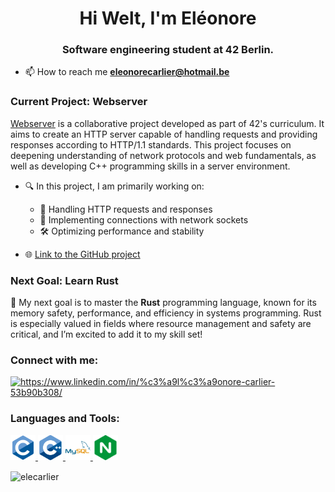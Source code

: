 <h1 align="center">Hi Welt, I'm Eléonore</h1>
<h3 align="center">Software engineering student at 42 Berlin.</h3>

- 📫 How to reach me **eleonorecarlier@hotmail.be**

<h3 align="left">Current Project: Webserver</h3>
<p>
  <a href="https://github.com/42OK42/webserv" target="_blank">Webserver</a> is a collaborative project developed as part of 42's curriculum. It aims to create an HTTP server capable of handling requests and providing responses according to HTTP/1.1 standards.
  This project focuses on deepening understanding of network protocols and web fundamentals, as well as developing C++ programming skills in a server environment.
</p>

- 🔍 In this project, I am primarily working on:
  - 📜 Handling HTTP requests and responses
  - 📡 Implementing connections with network sockets
  - 🛠 Optimizing performance and stability

- 🌐 [Link to the GitHub project](https://github.com/42OK42/webserv)

<h3 align="left">Next Goal: Learn Rust</h3>
<p>
  🎯 My next goal is to master the <strong>Rust</strong> programming language, known for its memory safety, performance, and efficiency in systems programming. Rust is especially valued in fields where resource management and safety are critical, and I’m excited to add it to my skill set!
</p>

<h3 align="left">Connect with me:</h3>
<p align="left">
  <a href="https://linkedin.com/in/%c3%a9l%c3%a9onore-carlier-53b90b308/" target="blank"><img align="center" src="https://raw.githubusercontent.com/rahuldkjain/github-profile-readme-generator/master/src/images/icons/Social/linked-in-alt.svg" alt="https://www.linkedin.com/in/%c3%a9l%c3%a9onore-carlier-53b90b308/" height="30" width="40" /></a>
</p>

<h3 align="left">Languages and Tools:</h3>
<p align="left"> 
  <a href="https://www.cprogramming.com/" target="_blank" rel="noreferrer"> <img src="https://raw.githubusercontent.com/devicons/devicon/master/icons/c/c-original.svg" alt="c" width="40" height="40"/> </a> 
  <a href="https://www.w3schools.com/cpp/" target="_blank" rel="noreferrer"> <img src="https://raw.githubusercontent.com/devicons/devicon/master/icons/cplusplus/cplusplus-original.svg" alt="cplusplus" width="40" height="40"/> </a> 
  <a href="https://www.mysql.com/" target="_blank" rel="noreferrer"> <img src="https://raw.githubusercontent.com/devicons/devicon/master/icons/mysql/mysql-original-wordmark.svg" alt="mysql" width="40" height="40"/> </a> 
  <a href="https://www.nginx.com" target="_blank" rel="noreferrer"> <img src="https://raw.githubusercontent.com/devicons/devicon/master/icons/nginx/nginx-original.svg" alt="nginx" width="40" height="40"/> </a> 
</p>

<p><img align="center" src="https://github-readme-stats.vercel.app/api/top-langs?username=elecarlier&show_icons=true&locale=en&layout=compact" alt="elecarlier" /></p>
